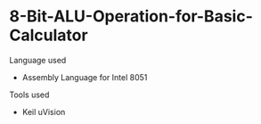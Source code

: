 # 8-Bit-ALU-Operation-for-Basic-Calculator

Language used
  - Assembly Language for Intel 8051

Tools used
  - Keil uVision
